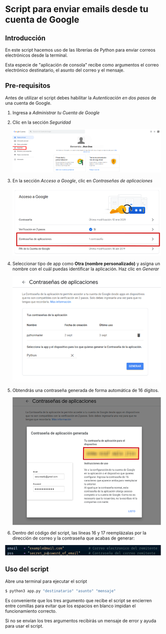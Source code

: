# Script para enviar emails desde tu cuenta de Google

## Introducción

En este script hacemos uso de las librerías de Python para enviar correos electrónicos desde la terminal.

Esta especie de "aplicación de consola" recibe como argumentos el correo electrónico destinatario, el asunto del correo y el mensaje.

## Pre-requisitos

Antes de utilizar el script debes habilitar la _Autenticación en dos pasos_ de una cuenta de Google.

1. Ingresa a _Administrar tu Cuenta de Google_

2. Clic en la sección _Seguridad_

   ![Seccion seguridad](./imgs/auth1.png)

3. En la sección _Acceso a Google_, clic en _Contraseñas de aplicaciones_

   ![Contraseñas de aplicaciones](./imgs/Auth2.png)

4. Seleccionar tipo de app como **Otra (nombre personalizado)** y asígna un nombre con el cuál puedas identificar la aplicación. Haz clic en _Generar_

   ![Tipo de app](./imgs/auth3.png)

5. Obtendrás una contraseña generada de forma automática de 16 dígitos.

   ![contraseña generada](./imgs/auth4.png)

6. Dentro del código del script, las líneas 16 y 17 reemplázalas por la dirección de correo y la contraseña que acabas de generar:

![script](./imgs/auth5.png)

## Uso del script

Abre una terminal para ejecutar el script

```python
$ python3 app.py "destinatario" "asunto" "mensaje"
```

Es conveniente que los tres argumento que recibe el script se encierren entre comillas para evitar que los espacios en blanco impidan el funcionamiento correcto.

Si no se envían los tres argumentos recibirás un mensaje de error y ayuda para usar el script.
